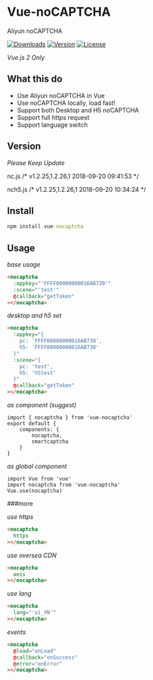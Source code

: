 # Vue-noCAPTCHA

Aliyun noCAPTCHA

<a href="https://npmcharts.com/compare/vue-nocaptcha?minimal=true"><img src="https://img.shields.io/npm/dm/vue-nocaptcha.svg" alt="Downloads"></a>
<a href="https://www.npmjs.com/package/vue-nocaptcha"><img src="https://img.shields.io/npm/v/vue-nocaptcha.svg" alt="Version"></a>
<a href="https://www.npmjs.com/package/vue-nocaptcha"><img src="https://img.shields.io/npm/l/vue-nocaptcha.svg" alt="License"></a>

*Vue.js 2 Only*

## What this do

* Use Aliyun noCAPTCHA in Vue
* Use noCAPTCHA locally, load fast!
* Support both Desktop and H5 noCAPTCHA
* Support full https request
* Support language switch

## Version

*Please Keep Update*

nc.js /* v1.2.25,1.2.26,1 2018-09-20 09:41:53 */

nch5.js /* v1.2.25,1.2.26,1 2018-09-20 10:34:24 */

## Install
```cmd
npm install vue-nocaptcha
```

## Usage

*base usage*

```html
<nocaptcha
  :appkey="'FFFF00000000016AB730'"
  :scene="'test'"
  @callback="getToken"
></nocaptcha>
```

*desktop and h5 set*
```html
<nocaptcha
  :appkey="{
    pc: 'FFFF00000000016AB730',
    h5: 'FFFF00000000016AB730'
  }"
  :scene="{
    pc: 'test',
    h5: 'h5test'
  }"
  @callback="getToken"
></nocaptcha>
```

*as component (suggest)*

```vue
import { nocaptcha } from 'vue-nocaptcha'
export default {
    components: {
        nocaptcha,
        smartcaptcha
    }
}
```

*as global component*

```vue
import Vue from 'vue'
import nocaptcha from 'vue-nocaptcha'
Vue.use(nocaptcha)
```

###more

*use https*

```html
<nocaptcha
  https
></nocaptcha>
```

*use oversea CDN*

```html
<nocaptcha
  aeis
></nocaptcha>
```

*use lang*

```html
<nocaptcha
  lang="'vi_VN'"
></nocaptcha>
```

*events*

```html
<nocaptcha
  @load="onLoad"
  @callback="onSuccess"
  @error="onError"
></nocaptcha>
```
